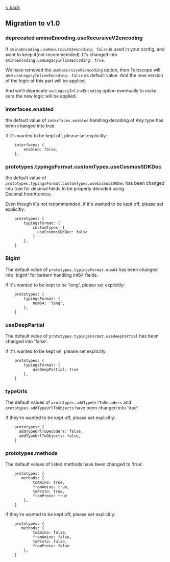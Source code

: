 [< back](https://github.com/cosmology-tech/telescope/blob/main/docs/README.md)

## Migration to v1.0

### deprecated aminoEncoding.useRecursiveV2encoding

If `aminoEncoding.useRecursiveV2encoding: false` is used in your config, and want to keep it(not recommemded). It's changed into `aminoEncoding.useLegacyInlineEncoding: true`.

We have removed the `useRecursiveV2encoding` option, then Telescope will use `useLegacyInlineEncoding: false` as default value. And the new version of the logic of this part will be applied.

And we'll deprecate `useLegacyInlineEncoding` option eventually to make sure the new logic will be applied.

### interfaces.enabled

the default value of `interfaces.enabled` handling decoding of Any type has been changed into true.

If it's wanted to be kept off, please set explicitly:

```
    interfaces: {
        enabled: false,
    },
```

### prototypes.typingsFormat.customTypes.useCosmosSDKDec

the default value of `prototypes.typingsFormat.customTypes.useCosmosSDKDec` has been changed into true for decimal fields to be properly decoded using Decimal.fromAtomics.

Even though it's not recommemded, if it's wanted to be kept off, please set explicitly:

```
    prototypes: {
        typingsFormat: {
            customTypes: {
              useCosmosSDKDec: false
            }
        },
    }
```

### BigInt

The default value of `prototypes.typingsFormat.num64` has been changed into 'bigint' for bettern handling int64 fields.

If it's wanted to be kept to be 'long', please set explicitly:

```
    prototypes: {
        typingsFormat: {
            num64: 'long',
        },
    }
```

### useDeepPartial

The default value of `prototypes.typingsFormat.useDeepPartial` has been changed into 'false'.

If it's wanted to be kept on, please set explicitly:

```
    prototypes: {
        typingsFormat: {
            useDeepPartial: true
        },
    }
```

### typeUrls

The default values of `prototypes.addTypeUrlToDecoders` and `prototypes.addTypeUrlToObjects` have been changed into 'true'.

If they're wanted to be kept off, please set explicitly:

```
    prototypes: {
      addTypeUrlToDecoders: false,
      addTypeUrlToObjects: false,
    }
```

### prototypes.methods

The default values of listed methods have been changed to 'true'.

```
    prototypes: {
       methods: {
            toAmino: true,
            fromAmino: true,
            toProto: true,
            fromProto: true
        },
    }
```

If they're wanted to be kept off, please set explicitly:

```
    prototypes: {
       methods: {
            toAmino: false,
            fromAmino: false,
            toProto: false,
            fromProto: false
        },
    }
```

